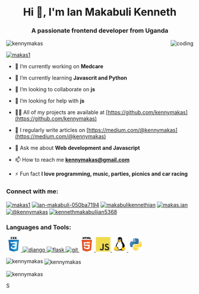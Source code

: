 <h1 align="center">Hi 👋, I'm Ian Makabuli Kenneth</h1>
<h3 align="center">A passionate frontend developer from Uganda</h3>
<img align="right" alt="coding" width="" src="https://en.m.wikipedia.org/wiki/File:Computer-screen-code-glitch-animation-gif-background-free.gif">

<p align="left"> <img src="https://komarev.com/ghpvc/?username=kennymakas&label=Profile%20views&color=0e75b6&style=flat" alt="kennymakas" /> </p>

<p align="left"> <a href="https://twitter.com/Makabulik67892" target="blank"><img src="https://img.shields.io/twitter/follow/makas1?logo=twitter&style=for-the-badge" alt="makas1" /></a> </p>

- 🔭 I’m currently working on **Medcare**

- 🌱 I’m currently learning **Javascrit and Python**

- 👯 I’m looking to collaborate on **js**

- 🤝 I’m looking for help with **js**

- 👨‍💻 All of my projects are available at [https://github.com/kennymakas](https://github.com/kennymakas)

- 📝 I regularly write articles on [https://medium.com/@kennymakas](https://medium.com/@kennymakas)

- 💬 Ask me about **Web development and Javascript**

- 📫 How to reach me **kennymakas@gmail.com**

- ⚡ Fun fact **I love programming, music, parties, picnics and car racing**

<h3 align="left">Connect with me:</h3>
<p align="left">
<a href="https://twitter.com/makas1" target="blank"><img align="center" src="https://raw.githubusercontent.com/rahuldkjain/github-profile-readme-generator/master/src/images/icons/Social/twitter.svg" alt="makas1" height="30" width="40" /></a>
<a href="https://linkedin.com/in/ian-makabuli-050ba7194" target="blank"><img align="center" src="https://raw.githubusercontent.com/rahuldkjain/github-profile-readme-generator/master/src/images/icons/Social/linked-in-alt.svg" alt="ian-makabuli-050ba7194" height="30" width="40" /></a>
<a href="https://fb.com/makabulikennethian" target="blank"><img align="center" src="https://raw.githubusercontent.com/rahuldkjain/github-profile-readme-generator/master/src/images/icons/Social/facebook.svg" alt="makabulikennethian" height="30" width="40" /></a>
<a href="https://instagram.com/makas.ian" target="blank"><img align="center" src="https://raw.githubusercontent.com/rahuldkjain/github-profile-readme-generator/master/src/images/icons/Social/instagram.svg" alt="makas.ian" height="30" width="40" /></a>
<a href="https://medium.com/@kennymakas" target="blank"><img align="center" src="https://raw.githubusercontent.com/rahuldkjain/github-profile-readme-generator/master/src/images/icons/Social/medium.svg" alt="@kennymakas" height="30" width="40" /></a>
<a href="https://www.youtube.com/c/kennethmakabuliian5368" target="blank"><img align="center" src="https://raw.githubusercontent.com/rahuldkjain/github-profile-readme-generator/master/src/images/icons/Social/youtube.svg" alt="kennethmakabuliian5368" height="30" width="40" /></a>
</p>

<h3 align="left">Languages and Tools:</h3>
<p align="left"> <a href="https://www.w3schools.com/css/" target="_blank" rel="noreferrer"> 
  <img src="https://raw.githubusercontent.com/devicons/devicon/master/icons/css3/css3-original-wordmark.svg" alt="css3" width="40" height="40"/> </a> <a href="https://www.djangoproject.com/" target="_blank" rel="noreferrer"> <img src="https://cdn.worldvectorlogo.com/logos/django.svg" alt="django" width="40" height="40"/> </a> <a href="https://flask.palletsprojects.com/" target="_blank" rel="noreferrer"> <img src="https://www.vectorlogo.zone/logos/pocoo_flask/pocoo_flask-icon.svg" alt="flask" width="40" height="40"/> </a> <a href="https://git-scm.com/" target="_blank" rel="noreferrer"> <img src="https://www.vectorlogo.zone/logos/git-scm/git-scm-icon.svg" alt="git" width="40" height="40"/> </a> <a href="https://www.w3.org/html/" target="_blank" rel="noreferrer"> <img src="https://raw.githubusercontent.com/devicons/devicon/master/icons/html5/html5-original-wordmark.svg" alt="html5" width="40" height="40"/> </a> <a href="https://developer.mozilla.org/en-US/docs/Web/JavaScript" target="_blank" rel="noreferrer"> <img src="https://raw.githubusercontent.com/devicons/devicon/master/icons/javascript/javascript-original.svg" alt="javascript" width="40" height="40"/> </a> <a href="https://www.linux.org/" target="_blank" rel="noreferrer"> <img src="https://raw.githubusercontent.com/devicons/devicon/master/icons/linux/linux-original.svg" alt="linux" width="40" height="40"/> </a> <a href="https://www.python.org" target="_blank" rel="noreferrer"> <img src="https://raw.githubusercontent.com/devicons/devicon/master/icons/python/python-original.svg" alt="python" width="40" height="40"/> </a> </p>

<p><img align="left" src="https://github-readme-stats.vercel.app/api/top-langs?username=kennymakas&show_icons=true&locale=en&layout=compact" alt="kennymakas" /></p>

<p>&nbsp;<img align="center" src="https://github-readme-stats.vercel.app/api?username=kennymakas&show_icons=true&locale=en" alt="kennymakas" /></p>

<p><img align="center" src="https://github-readme-streak-stats.herokuapp.com/?user=kennymakas&" alt="kennymakas" /></p>

S
